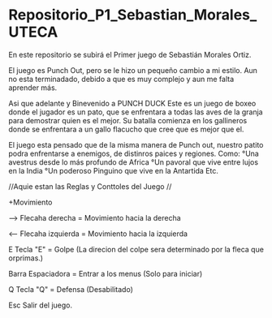 # Repositorio_P1_Sebastian_Morales_UTECA
En este repositorio se subirá el Primer juego de Sebastián Morales Ortiz.

El juego es Punch Out, pero se le hizo un pequeño cambio a mi estilo.
Aun no esta terminadado, debido a que es muy complejo y aun me falta aprender más.

Asi que adelante y Binevenido a PUNCH DUCK
Este es un juego de boxeo donde el jugador es un pato, que se enfrentara a todas las aves de la granja para demostrar quien es el mejor.
Su batalla comienza en los gallineros donde se enfrentara a un gallo flacucho que cree que es mejor que el.

El juego esta pensado que de la misma manera de Punch out, nuestro patito podra enfrentarse a enemigos, de distinros paices y regiones. Como: 
°Una avestrus desde lo más profundo de Africa
°Un pavoral que vive entre lujos en la India
°Un poderoso Pinguino que vive en la Antartida
Etc.

//Aquie estan las Reglas y Conttoles del Juego //

+Movimiento

--> Flecaha derecha = Movimiento hacia la derecha

<-- Flecaha izquierda = Movimiento hacia la izquierda

E Tecla "E" = Golpe  (La direcion del colpe sera determinado por la fleca que orprimas.)

Barra Espaciadora = Entrar a los menus (Solo para iniciar)

Q Tecla "Q" = Defensa (Desabilitado)

Esc Salir del juego.
